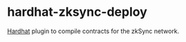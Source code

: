 # hardhat-zksync-deploy

[Hardhat](https://hardhat.org/) plugin to compile contracts for the zkSync network.
